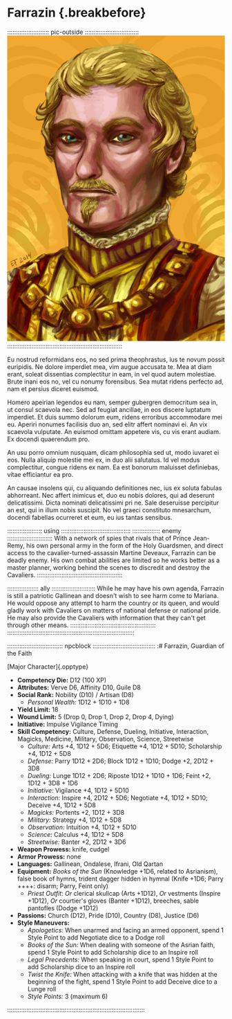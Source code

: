 # Farrazin {.breakbefore}

:::::::::::::::::::::::: pic-outside :::::::::::::::::::::::::::::::
![Farrazin, Guardian of the Faith, by Eleanor Ferron](assets/Portraits/guardian-farrazin.jpg "Farrazin, Guardian of the Faith, by Eleanor Ferron")
::::::::::::::::::::::::::::::::::::::::::::::::::::::::::::::::::

Eu nostrud reformidans eos, no sed prima theophrastus, ius te novum possit euripidis. Ne dolore imperdiet mea, vim augue accusata te. Mea at diam erant, soleat dissentias complectitur in eam, in vel quod autem molestiae. Brute inani eos no, vel cu nonumy forensibus. Sea mutat ridens perfecto ad, nam et persius diceret euismod.

Homero apeirian legendos eu nam, semper gubergren democritum sea in, ut consul scaevola nec. Sed ad feugiat ancillae, in eos discere luptatum imperdiet. Et duis summo dolorum eum, ridens erroribus accommodare mei eu. Aperiri nonumes facilisis duo an, sed elitr affert nominavi ei. An vix scaevola vulputate. An euismod omittam appetere vis, cu vis erant audiam. Ex docendi quaerendum pro.

An usu porro omnium nusquam, dicam philosophia sed ut, modo iuvaret ei eos. Nulla aliquip molestie mei ex, in duo alii salutatus. Id vel modus complectitur, congue ridens ex nam. Ea est bonorum maluisset definiebas, vitae efficiantur ea pro.

An causae insolens qui, cu aliquando definitiones nec, ius ex soluta fabulas abhorreant. Nec affert inimicus et, duo eu nobis dolores, qui ad deserunt delicatissimi. Dicta nominati delicatissimi pri ne. Sale deseruisse percipitur an est, qui in illum nobis suscipit. No vel graeci constituto mnesarchum, docendi fabellas ocurreret et eum, eu ius tantas sensibus.

:::::::::::::::::::: using ::::::::::::::::::::::::::::::::::::::::
:::::::::::::::: enemy ::::::::::::::::::::::::::
With a network of spies that rivals that of Prince Jean-Remy,
his own personal army in the form of the Holy Guardsmen, and
direct access to the cavalier-turned-assassin Martine Deveaux,
Farrazin can be deadly enemy. His own combat abilities are limited
so he works better as a master planner, working behind the scenes
to discredit and destroy the Cavaliers.
:::::::::::::::::::::::::::::::::::::::::::::::::

:::::::::::::::::: ally :::::::::::::::::::::::::
While he may have his own agenda, Farrazin is still a patriotic Gallinean
and doesn't wish to see harm come to Mariana. He would oppose
any attempt to harm the country or its queen, and would gladly
work with Cavaliers on matters of national defense or national
pride. He may also provide the Cavaliers with information that
they can't get through other means.
:::::::::::::::::::::::::::::::::::::::::::::::::
:::::::::::::::::::::::::::::::::::::::::::::::::::::::::::::::::::::::::

:::::::::::::::::::::::::::::::: npcblock ::::::::::::::::::::::::::::::::::::
:# Farrazin, Guardian of the Faith

[Major Character]{.opptype}

- **Competency Die:** D12 (100 XP)
- **Attributes:** Verve D6, Affinity D10, Guile D8
- **Social Rank:** Nobility (D10) / Artisan (D8)
  - *Personal Wealth:* 1D12 + 1D10 + 1D8
- **Yield Limit:** 18
- **Wound Limit:** 5 (Drop 0, Drop 1, Drop 2, Drop 4, Dying)
- **Initiative:** 
    Impulse 
    Vigilance 
    Timing 
- **Skill Competency:** Culture, Defense, Dueling, Initiative, Interaction, Magicks, Medicine, Military,
                        Observation, Science, Streetwise
  - *Culture:*        Arts +4, 1D12 + 5D6; Etiquette +4, 1D12 + 5D10; Scholarship +4, 1D12 + 5D8
  - *Defense:*        Parry 1D12 + 2D6; Block 1D12 + 1D10; Dodge +2, 2D12 + 3D8
  - *Dueling:*        Lunge 1D12 + 2D6; Riposte 1D12 + 1D10 + 1D6; Feint +2, 1D12 + 3D8 + 1D6
  - *Initiative:*     Vigilance +4, 1D12 + 5D10
  - *Interaction:*    Inspire +4, 2D12 + 5D6; Negotiate +4, 1D12 + 5D10; Deceive +4, 1D12 + 5D8
  - *Magicks:*        Portents +2, 1D12 + 3D8
  - *Military:*       Strategy +4, 1D12 + 5D8
  - *Observation:*    Intuition +4, 1D12 + 5D10
  - *Science:*        Calculus +4, 1D12 + 5D8
  - *Streetwise:*     Banter +2, 2D12 + 3D6
- **Weapon Prowess:** knife, cudgel
- **Armor Prowess:** none
- **Languages:** Gallinean, Ondalese, Ifrani, Old Qartan
- **Equipment:** *Books of the Sun* (Knowledge +1D6, related to Asrianism), false book of hymns, trident dagger hidden in hymnal (Knife +1D6; Parry ++++: disarm; Parry, Feint only)
    - *Priest Outfit*: *Or* clerical skullcap (Arts +1D12), *Or* vestments (Inspire +1D12), *Or* courtier's gloves (Banter +1D12), breeches, sable pantofles (Dodge +1D12)
- **Passions:** 
    Church                 (D12),
    Pride                  (D10), 
    Country                 (D8), 
    Justice                 (D6)
- **Style Maneuvers:**
  - *Apologetics:* When unarmed and facing an armed opponent, spend 1 Style Point to add Negotiate dice to a Dodge roll
  - *Books of the Sun:* When dealing with someone of the Asrian faith, spend 1 Style Point to add Scholarship dice to an Inspire roll
  - *Legal Precedents:* When speaking in court, spend 1 Style Point to add Scholarship dice to an Inspire roll
  - *Twist the Knife:* When attacking with a knife that was hidden at the beginning of the fight, spend 1 Style Point to add Deceive dice to a Lunge roll
  - *Style Points:* 3 (maximum 6)

:::::::::::::::::::::::::::::::::::::::::::::::::::::::::::::::::::::::::::::::

